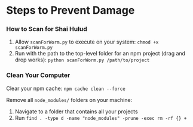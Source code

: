 # Steps to Prevent Damage

### How to Scan for Shai Hulud

1. Allow `scanForWorm.py` to execute on your system: `chmod +x scanForWorm.py`
2. Run with the path to the top-level folder for an npm project (drag and drop works): `python scanForWorm.py /path/to/project`

### Clean Your Computer

Clear your npm cache: `npm cache clean --force`

Remove all `node_modules/` folders on your machine:

1. Navigate to a folder that contains all your projects
2. Run `find . -type d -name "node_modules" -prune -exec rm -rf {} +`